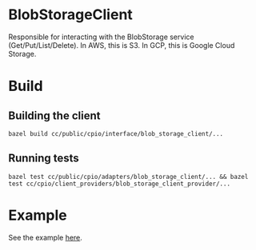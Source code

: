 # BlobStorageClient

Responsible for interacting with the BlobStorage service (Get/Put/List/Delete).
In AWS, this is S3. In GCP, this is Google Cloud Storage.

# Build

## Building the client

    bazel build cc/public/cpio/interface/blob_storage_client/...

## Running tests

    bazel test cc/public/cpio/adapters/blob_storage_client/... && bazel test cc/cpio/client_providers/blob_storage_client_provider/...

# Example

See the example [here](/cc/public/cpio/examples/blob_storage_client_test.cc).
